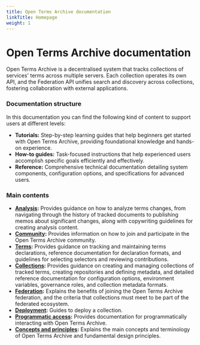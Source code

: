 ```yaml
---
title: Open Terms Archive documentation
linkTitle: Homepage
weight: 1
---
```


# Open Terms Archive documentation

Open Terms Archive is a decentralised system that tracks collections of services' terms across multiple servers. Each collection operates its own API, and the Federation API unifies search and discovery across collections, fostering collaboration with external applications.

### Documentation structure

In this documentation you can find the following kind of content to support users at different levels:

- **Tutorials:** Step-by-step learning guides that help beginners get started with Open Terms Archive, providing foundational knowledge and hands-on experience.
- **How-to guides:** Task-focused instructions that help experienced users accomplish specific goals efficiently and effectively.
- **Reference:** Comprehensive technical documentation detailing system components, configuration options, and specifications for advanced users.

### Main contents

- **[Analysis](/analysis/):** Provides guidance on how to analyze terms changes, from navigating through the history of tracked documents to publishing memos about significant changes, along with copywriting guidelines for creating analysis content.
- **[Community](/community/):** Provides information on how to join and participate in the Open Terms Archive community.
- **[Terms](/terms/):** Provides guidance on tracking and maintaining terms declarations, reference documentation for declaration formats, and guidelines for selecting selectors and reviewing contributions.
- **[Collections](/collections/):** Provides guidance on creating and managing collections of tracked terms, creating repositories and defining metadata, and detailed reference documentation for configuration options, environment variables, governance roles, and collection metadata formats.
- **[Federation](/federation/):** Explains the benefits of joining the Open Terms Archive federation, and the criteria that collections must meet to be part of the federated ecosystem.
- **[Deployment](/deployment/):** Guides to deploy a collection.
- **[Programmatic access](/api/):** Provides documentation for programmatically interacting with Open Terms Archive.
- **[Concepts and principles](/concepts/):** Explains the main concepts and terminology of Open Terms Archive and fundamental design principles.
